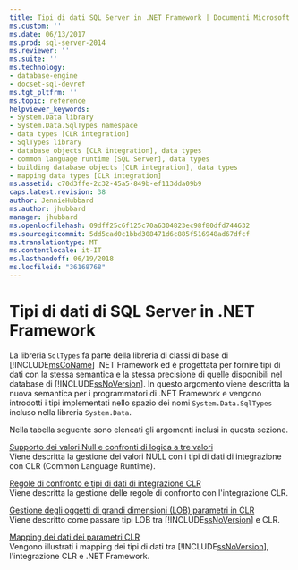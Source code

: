 ```yaml
---
title: Tipi di dati SQL Server in .NET Framework | Documenti Microsoft
ms.custom: ''
ms.date: 06/13/2017
ms.prod: sql-server-2014
ms.reviewer: ''
ms.suite: ''
ms.technology:
- database-engine
- docset-sql-devref
ms.tgt_pltfrm: ''
ms.topic: reference
helpviewer_keywords:
- System.Data library
- System.Data.SqlTypes namespace
- data types [CLR integration]
- SqlTypes library
- database objects [CLR integration], data types
- common language runtime [SQL Server], data types
- building database objects [CLR integration], data types
- mapping data types [CLR integration]
ms.assetid: c70d3ffe-2c32-45a5-849b-ef113dda09b9
caps.latest.revision: 38
author: JennieHubbard
ms.author: jhubbard
manager: jhubbard
ms.openlocfilehash: 09dff25c6f125c70a6304823ec98f80dfd744632
ms.sourcegitcommit: 5dd5cad0c1bbd308471d6c885f516948ad67dfcf
ms.translationtype: MT
ms.contentlocale: it-IT
ms.lasthandoff: 06/19/2018
ms.locfileid: "36168768"
---
```

# <a name="sql-server-data-types-in-the-net-framework"></a>Tipi di dati di SQL Server in .NET Framework
  La libreria `SqlTypes` fa parte della libreria di classi di base di [!INCLUDE[msCoName](../../includes/msconame-md.md)] .NET Framework ed è progettata per fornire tipi di dati con la stessa semantica e la stessa precisione di quelle disponibili nel database di [!INCLUDE[ssNoVersion](../../includes/ssnoversion-md.md)]. In questo argomento viene descritta la nuova semantica per i programmatori di .NET Framework e vengono introdotti i tipi implementati nello spazio dei nomi `System.Data.SqlTypes` incluso nella libreria `System.Data`.  
  
 Nella tabella seguente sono elencati gli argomenti inclusi in questa sezione.  
  
 [Supporto dei valori Null e confronti di logica a tre valori](nullability-and-three-value-logic-comparisons.md)  
 Viene descritta la gestione dei valori NULL con i tipi di dati di integrazione con CLR (Common Language Runtime).  
  
 [Regole di confronto e tipi di dati di integrazione CLR](collation-and-clr-integration-data-types.md)  
 Viene descritta la gestione delle regole di confronto con l'integrazione CLR.  
  
 [Gestione degli oggetti di grandi dimensioni &#40;LOB&#41; parametri in CLR](handling-large-object-lob-parameters-in-the-clr.md)  
 Viene descritto come passare tipi LOB tra [!INCLUDE[ssNoVersion](../../includes/ssnoversion-md.md)] e CLR.  
  
 [Mapping dei dati dei parametri CLR](mapping-clr-parameter-data.md)  
 Vengono illustrati i mapping dei tipi di dati tra [!INCLUDE[ssNoVersion](../../includes/ssnoversion-md.md)], l'integrazione CLR e .NET Framework.  
  
  